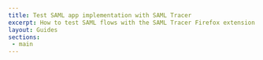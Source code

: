 ```yaml
---
title: Test SAML app implementation with SAML Tracer
excerpt: How to test SAML flows with the SAML Tracer Firefox extension
layout: Guides
sections:
 - main
---
```

